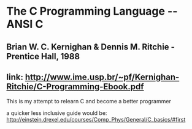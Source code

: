 # The C Programming Language -- ANSI C 
## Brian W. C. Kernighan & Dennis M. Ritchie - Prentice Hall, 1988 
## link:  http://www.ime.usp.br/~pf/Kernighan-Ritchie/C-Programming-Ebook.pdf

This is my attempt to relearn C and become a better programmer

a quicker less inclusive guide would be: 
http://einstein.drexel.edu/courses/Comp_Phys/General/C_basics/#first



